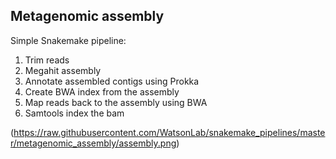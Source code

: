 ## Metagenomic assembly

Simple Snakemake pipeline:

1) Trim reads
2) Megahit assembly
3) Annotate assembled contigs using Prokka
4) Create BWA index from the assembly
5) Map reads back to the assembly using BWA
6) Samtools index the bam

(https://raw.githubusercontent.com/WatsonLab/snakemake_pipelines/master/metagenomic_assembly/assembly.png)
